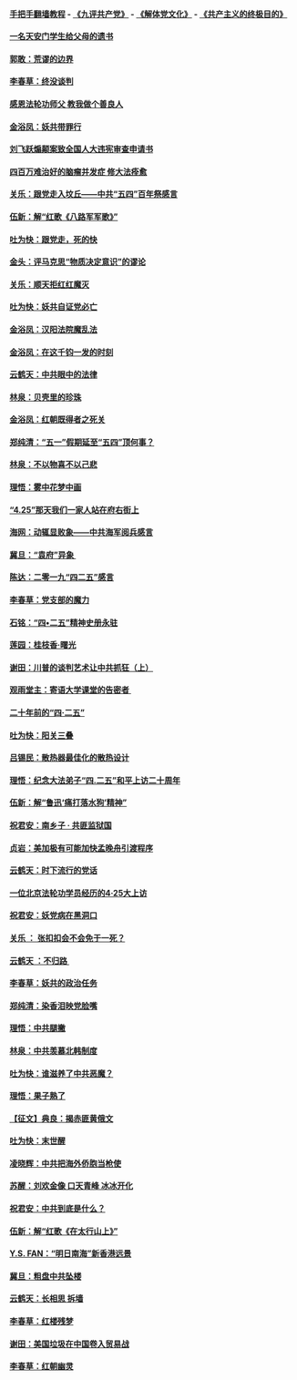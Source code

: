 #### [手把手翻墙教程](https://github.com/gfw-breaker/guides/wiki) -  [《九评共产党》](https://github.com/gfw-breaker/9ping.md?t=05072138) - [《解体党文化》](https://github.com/gfw-breaker/jtdwh.md?t=05072138) - [《共产主义的终极目的》](https://github.com/gfw-breaker/gczydzjmd.md?t=05072138)

#### [一名天安门学生给父母的遗书](../pages/nsc993/n11240241.md?t=05072138) 

#### [郭敢：荒谬的边界](../pages/nsc993/n11239395.md?t=05072138) 

#### [李春草：终没谈判](../pages/nsc993/n11238751.md?t=05072138) 

#### [感恩法轮功师父 教我做个善良人](../pages/nsc993/n11238180.md?t=05072138) 

#### [金浴凤：妖共带罪行](../pages/nsc993/n11238313.md?t=05072138) 

#### [刘飞跃煽颠案致全国人大违宪审查申请书](../pages/nsc993/n11238268.md?t=05072138) 

#### [四百万难治好的脑瘤并发症 修大法痊愈](../pages/nsc993/n11238020.md?t=05072138) 

#### [关乐：跟党走入坟丘——中共“五四”百年祭感言](../pages/nsc993/n11236150.md?t=05072138) 

#### [伍新：解“红歌《八路军军歌》”](../pages/nsc993/n11227702.md?t=05072138) 

#### [吐为快：跟党走，死的快](../pages/nsc993/n11227511.md?t=05072138) 

#### [金头：评马克思“物质决定意识”的谬论](../pages/nsc993/n11227161.md?t=05072138) 

#### [关乐：顺天拒红红魔灭](../pages/nsc993/n11225393.md?t=05072138) 

#### [吐为快：妖共自证党必亡](../pages/nsc993/n11223109.md?t=05072138) 

#### [金浴凤：汉阳法院魔乱法](../pages/nsc993/n11222083.md?t=05072138) 

#### [金浴凤：在这千钧一发的时刻](../pages/nsc993/n11222047.md?t=05072138) 

#### [云鹤天：中共眼中的法律](../pages/nsc993/n11221943.md?t=05072138) 

#### [林泉：贝壳里的珍珠](../pages/nsc993/n11217073.md?t=05072138) 

#### [金浴凤：红朝既得者之死关](../pages/nsc993/n11217063.md?t=05072138) 

#### [郑纯清：“五一”假期延至“五四”顶何事？](../pages/nsc993/n11217000.md?t=05072138) 

#### [林泉：不以物喜不以己悲](../pages/nsc993/n11216987.md?t=05072138) 

#### [理悟：雾中花梦中画](../pages/nsc993/n11213846.md?t=05072138) 

#### [“4.25”那天我们一家人站在府右街上](../pages/nsc993/n11210435.md?t=05072138) 

#### [海网：动辄显败象——中共海军阅兵感言](../pages/nsc993/n11212147.md?t=05072138) 

#### [冀旦：“袁府”异象 ](../pages/nsc993/n11211996.md?t=05072138) 

#### [陈达：二零一九“四二五”感言](../pages/nsc993/n11211971.md?t=05072138) 

#### [李春草：党支部的魔力](../pages/nsc993/n11211722.md?t=05072138) 

#### [石铭：“四•二五”精神史册永驻](../pages/nsc993/n11210585.md?t=05072138) 

#### [莲园：桂枝香‧曙光](../pages/nsc993/n11210371.md?t=05072138) 

#### [谢田：川普的谈判艺术让中共抓狂（上）](../pages/nsc993/n11209038.md?t=05072138) 

#### [观雨堂主：寄语大学课堂的告密者 ](../pages/nsc993/n11209062.md?t=05072138) 

#### [二十年前的“四·二五”](../pages/nsc993/n11207639.md?t=05072138) 

#### [吐为快：阳关三叠](../pages/nsc993/n11207152.md?t=05072138) 

#### [吕锡民：散热器最佳化的散热设计](../pages/nsc993/n11206294.md?t=05072138) 

#### [理悟：纪念大法弟子“四.二五”和平上访二十周年](../pages/nsc993/n11206269.md?t=05072138) 

#### [伍新：解“鲁迅‘痛打落水狗’精神”](../pages/nsc993/n11206208.md?t=05072138) 

#### [祝君安：南乡子 · 共匪监狱国](../pages/nsc993/n11203831.md?t=05072138) 

#### [贞岩：美加极有可能加快孟晚舟引渡程序](../pages/nsc993/n11203705.md?t=05072138) 

#### [云鹤天：时下流行的党话](../pages/nsc993/n11203254.md?t=05072138) 

#### [一位北京法轮功学员经历的4·25大上访](../pages/nsc993/n11203160.md?t=05072138) 

#### [祝君安：妖党病在黑洞口](../pages/nsc993/n11201449.md?t=05072138) 

#### [关乐 ： 张扣扣会不会免于一死？](../pages/nsc993/n11201363.md?t=05072138) 

#### [云鹤天 ：不归路 ](../pages/nsc993/n11201359.md?t=05072138) 

#### [李春草：妖共的政治任务](../pages/nsc993/n11199926.md?t=05072138) 

#### [郑纯清：染香泪映党脸嘴](../pages/nsc993/n11199911.md?t=05072138) 

#### [理悟：中共腿撇](../pages/nsc993/n11199727.md?t=05072138) 

#### [林泉：中共羡慕北韩制度](../pages/nsc993/n11199776.md?t=05072138) 

#### [吐为快：谁滋养了中共恶魔？](../pages/nsc993/n11199706.md?t=05072138) 

#### [理悟：果子熟了](../pages/nsc993/n11196774.md?t=05072138) 

#### [【征文】典良：揭赤匪黄俄文](../pages/nsc993/n11195773.md?t=05072138) 

#### [吐为快：末世醒](../pages/nsc993/n11196757.md?t=05072138) 

#### [凌晓辉：中共把海外侨胞当枪使](../pages/nsc993/n11195270.md?t=05072138) 

#### [苏醒：刘欢金像 口天青峰 冰冰开化](../pages/nsc993/n11194046.md?t=05072138) 

#### [祝君安：中共到底是什么？](../pages/nsc993/n11193828.md?t=05072138) 

#### [伍新：解“红歌《在太行山上》”](../pages/nsc993/n11193680.md?t=05072138) 

#### [Y.S. FAN：“明日南海”新香港远景](../pages/nsc993/n11189809.md?t=05072138) 

#### [冀旦：粗盘中共坠楼](../pages/nsc993/n11188872.md?t=05072138) 

#### [云鹤天：长相思 拆墙](../pages/nsc993/n11187494.md?t=05072138) 

#### [李春草：红楼残梦](../pages/nsc993/n11187468.md?t=05072138) 

#### [谢田：美国垃圾在中国卷入贸易战](../pages/nsc993/n11184083.md?t=05072138) 

#### [李春草：红朝幽灵](../pages/nsc993/n11186717.md?t=05072138) 

